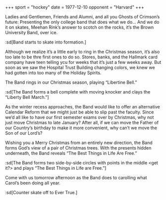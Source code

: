 +++
sport = "hockey"
date = 1977-12-10
opponent = "Harvard"
+++

Ladies and Gentlemen, Friends and Alumni, and all you Ghosts of Crimson’s future: Presenting the only college band that does what we do… And we do it on skates, Meehan Rink’s answer to scotch on the rocks, it’s the Brown University Band, over ice.

:sd[Band starts to skate into formation.]

Although we realize it’s a little early to ring in the Christmas season, it’s also too late to be thre first ones to do so. Stores, banks, and the Hallmark card company have teen telling ycu for weeks that it’s just a few weeks away. But soon as we saw the Hospital Trust Building changing colors, we knew we had gotten into too many of the Holiday Spirits.

The Band rings in our Christmas season, playing “Libertine Bell.”

:sd[The Band forms a bell complete with moving knocker and clays the “Liberty Bell March.”]

As the winter recess approaches, the Band would like to offer an alternative Calendar Reform that we might just be able to slip past the faculty. Since we’d all like to have our first semester exams over by Christmas, why not just move Christmas to late January? After all, if we can move the Father of our Country’s birthday to make it more convenient, why can’t we move the Son of our Lord’s?

Wishing you a Merry Christmas from an entirely new direction, the Band forms God’s view of a pair of Christmas trees. With the presents hidden underneath, the Band reveals “The Best Things in Life Are Free.”

:sd[The Band forms two side-by-side circles with points in the middle \<get it?\> and plays “The Best Things in Life are Free.”]

Come with us tomorrow afternoon as the Band does to carolling what Carol’s been doing all year.

:sd[Counter skate off to Ever True.]
